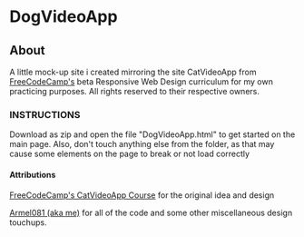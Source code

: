 # DogVideoApp

## About
A little mock-up site i created mirroring the site CatVideoApp from [FreeCodeCamp's](https://www.freecodecamp.org) beta Responsive Web Design curriculum for my own practicing purposes. All rights reserved to their respective owners.

### INSTRUCTIONS

Download as zip and open the file "DogVideoApp.html" to get started on the main page. Also, don't touch anything else from the folder, as that may cause some elements on the page to break or not load correctly

#### Attributions

[FreeCodeCamp's CatVideoApp Course](https://www.freecodecamp.org/learn/2022/responsive-web-design/#learn-html-by-building-a-cat-photo-app) for the original idea and design

[Armel081 (aka me)](https://github.com/Armel081) for all of the code and some other miscellaneous design touchups.
